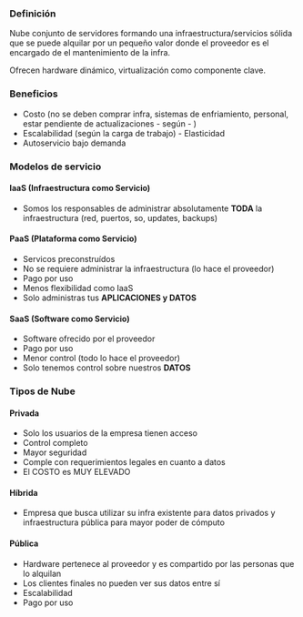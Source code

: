 ### Definición
Nube conjunto de servidores formando una infraestructura/servicios sólida que se puede alquilar por un pequeño valor donde el proveedor es el encargado de el mantenimiento de la infra.

Ofrecen hardware dinámico, virtualización como componente clave.

### Beneficios

- Costo (no se deben comprar infra, sistemas de enfriamiento, personal, estar pendiente de actualizaciones - según - )
- Escalabilidad (según la carga de trabajo) - Elasticidad
- Autoservicio bajo demanda

### Modelos de servicio

#### IaaS (Infraestructura como Servicio)
- Somos los responsables de administrar absolutamente **TODA** la infraestructura (red, puertos, so, updates, backups)

#### PaaS (Plataforma como Servicio)
- Servicos preconstruídos
- No se requiere administrar la infraestructura (lo hace el proveedor)
- Pago por uso
- Menos flexibilidad como IaaS
- Solo administras tus **APLICACIONES y DATOS**

#### SaaS (Software como Servicio)
- Software ofrecido por el proveedor
- Pago por uso
- Menor control (todo lo hace el proveedor)
- Solo tenemos control sobre nuestros **DATOS**

### Tipos de  Nube

#### Privada
- Solo los usuarios de la empresa tienen acceso
- Control completo
- Mayor seguridad 
- Comple con requerimientos legales en cuanto a datos
- El COSTO es MUY ELEVADO

#### Híbrida
- Empresa que busca utilizar su infra existente para datos privados y infraestructura pública para mayor poder de cómputo

#### Pública
- Hardware pertenece al proveedor y es compartido por las personas que lo alquilan
- Los clientes finales no pueden ver sus datos entre sí
- Escalabilidad
- Pago por uso 
